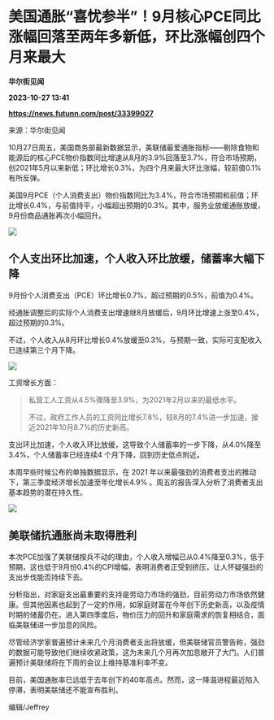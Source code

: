 # 美国通胀“喜忧参半”！9月核心PCE同比涨幅回落至两年多新低，环比涨幅创四个月来最大
**华尔街见闻**

**2023-10-27 13:41**

**https://news.futunn.com/post/33399027**

来源：华尔街见闻

10月27日周五，美国商务部最新数据显示，美联储最爱通胀指标——剔除食物和能源后的核心PCE物价指数同比增速从8月的3.9%回落至3.7%，符合市场预期，创2021年5月以来新低；环比增长0.3%，为四个月来最大环比涨幅，较前值0.1%有所反弹。

美国9月PCE（个人消费支出）物价指数同比为3.4%，符合市场预期和前值；环比增长0.4%，与前值持平，小幅超出预期的0.3%。其中，服务业放缓通胀放缓，9月份商品通胀再次小幅回升。

![](https://postimg.futunn.com/16984138383077165486349.png)

个人支出环比加速，个人收入环比放缓，储蓄率大幅下降
-------------------------

9月份个人消费支出（PCE）环比增长0.7%，超过预期的0.5%，前值为0.4%。

经通胀调整后的实际个人消费支出增速继8月放缓后，9月环比增速上涨至0.4%，超过预期的0.3%。

不过，个人收入从8月环比增长0.4%放缓至0.3%，与预期一致，实际可支配收入已连续第三个月下降。

![](https://postimg.futunn.com/16984138383395044103094.png)

工资增长方面：

> 私营工人工资从4.5%骤降至3.9%，为2021年2月以来的最低水平。
> 
> 不过，政府工作人员的工资同比增长7.8%，较8月的7.4%进一步加速，接近2021年10月8.7%的历史新高。

支出环比加速，个人收入环比放缓，这导致个人储蓄率的一步下降，从4.0%降至3.4%，个人储蓄率已经连续4 个月下降，回到历史低点附近。

本周早些时候公布的单独数据显示，在 2021 年以来最强劲的消费者支出的推动下，第三季度经济增长加速至年化增长4.9% 。周五的报告深入分析了消费者支出基本趋势的潜在持久性。

![](https://postimg.futunn.com/16984138383035280245080.png)

美联储抗通胀尚未取得胜利
------------

本次PCE加强了美联储按兵不动的理由，个人收入增幅已从0.4%降至0.3%，低于预期，这也低于9月份0.4%的CPI增幅，表明消费者正受到挤压，让人怀疑强劲的支出步伐能否持续下去。

分析指出，对家庭支出最重要的支持是劳动力市场的强劲，目前劳动力市场依然健康。但其他因素也起到了一定的作用，如家庭财富在今年创下历史新高，以及疫情时期的储蓄仍在。进入第四季度后，物价压力的回升和家庭需求的恢复相结合，面临美联储进一步加息的风险。

尽管经济学家普遍预计未来几个月消费者支出将放缓，但美联储官员警告称，强劲的数据可能导致他们继续收紧政策，这为未来几个月再次加息敞开了大门。人们普遍预计美联储将在下周的会议上维持基准利率不变。

目前，美国通胀率已远低于去年创下的40年高点。然而，这一降温进程最近陷入停滞，表明美联储还不能宣布胜利。

编辑/Jeffrey